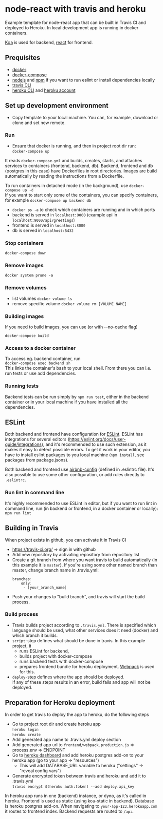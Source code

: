 # node-react with travis and heroku
Example template for node-react app that can be built in Travis CI and deployed to Heroku. In local development app is running in docker containers.  

[Koa](http://koajs.com/) is used for backend, [react](https://reactjs.org/) for frontend.

## Prequisites
* [docker](https://docs.docker.com/)
* [docker-compose](https://docs.docker.com/compose/)
* [nodejs](https://nodejs.org/) and [npm](https://www.npmjs.com/) if you want to run eslint or install dependencies locally
* [travis CLI](https://github.com/travis-ci/travis.rb)
* [heroku CLI](https://devcenter.heroku.com/articles/heroku-cli) and [heroku account](https://signup.heroku.com/login)

## Set up development environment
- Copy template to your local machine. You can, for example, download or clone and set new remote.

### Run
- Ensure that docker is running, and then in project root dir run:  
```docker-compose up```  

It reads `docker-compose.yml` and builds, creates, starts, and attaches services to containers (frontend, backend, db). Backend, frontend and db (postgres in this case) have Dockerfiles in root directories. Images are build automatically by reading the instructions from a Dockerfile.

To run containers in detached mode (in the background), use `docker-compose up -d`  
If you want to start only some of the containers, you can specify containers, for example `docker-compose up backend db`
- `docker ps -a` to check which containers are running and in which ports
- backend is served in `localhost:9000` (example api in `localhost:9000/api/greetings`)
- frontend is served in `localhost:8000`
- db is served in `localhost:5432`

### Stop containers
```docker-compose down```

### Remove images
```docker system prune -a```

### Remove volumes
* list volumes `docker volume ls`
* remove specific volume `docker volume rm [VOLUME NAME]`

### Building images
If you need to build images, you can use (or with --no-cache flag)  

```docker-compose build```

### Access to a docker container
To access eg. backend container, run  
```docker-compose exec backend sh```  
This links the container's bash to your local shell. From there you can i.e. run tests or use add dependencies.

### Running tests
Backend tests can be run simply by `npm run test`, either in the backend container or in your local machine if you have installed all the dependencies.

## ESLint
Both backend and frontend have configuration for [ESLint](https://eslint.org/). ESLint has integrations for several editors (https://eslint.org/docs/user-guide/integrations), and it's recommended to use such extension, as it makes it easy to detect possible errors. To get it work in your editor, you have to install eslint packages to you local machine (`npm install`, see packages from package.jsons). 

Both backend and frontend use [airbnb-config](https://github.com/airbnb/javascript) (defined in .eslintrc file). It's also possible to use some other configuration, or add rules directly to `.eslintrc`.

### Run lint in command line
It's highly recommended to use ESLint in editor, but if you want to run lint in command line, run (in backend or frontend, in a docker container or locally):
```npm run lint```

## Building in Travis
When project exists in github, you can activate it in Travis CI   
* https://travis-ci.org/ => sign in with github
* Add new repository by activating repository from repository list
* Create a git branch from where you want travis to build automatically (in this example it is `master`). If you're using some other named branch than master, change branch name in .travis.yml:  
    ```  
    branches:  
        only:  
         - [your_branch_name]  
    ```
* Push your changes to "build branch", and travis will start the build process. 
### Build process
* Travis builds project according to `.travis.yml`. There is specified which language should be used, what other services does it need (docker) and which branch it builds.
* `script`-step defines what should be done in travis. In this example project, it  
    * runs ESLint for backend, 
    * builds project with docker-compose 
    * runs backend tests with docker-compose
    * prepares frontend bundle for heroku deployment. [Webpack](https://webpack.js.org/) is used for this. 
* `deploy`-step defines where the app should be deployed.        
If any of these steps results in an error, build fails and app will not be deployed.


## Preparation for Heroku deployment
In order to get travis to deploy the app to heroku, do the following steps
* Go to project root dir and create heroku app  
```heroku login```  
```heroku create```  
* Add generated app name to .travis.yml deploy section
* Add generated app url to `frontend/webpack.production.js` => process.env => ENDPOINT
* Go to [heroku dashboard](https://dashboard.heroku.com/) and add heroku postgres add-on to your heroku app (go to your app -> "resources")  
    * This will add DATABASE_URL variable to heroku ("settings" -> "reveal config vars") 
* Generate encrypted token between travis and heroku and add it to .travis.yml  
```travis encrypt $(heroku auth:token) --add deploy.api_key```  

In heroku app runs in one (backend) instance, or dyno, as it's called in heroku. Frontend is used as static (using koa-static in backend). Database is heroku postgres add-on. When navigating to `your-app-123.herokuapp.com` it routes to frontend index. Backend requests are routed to `/api`.
